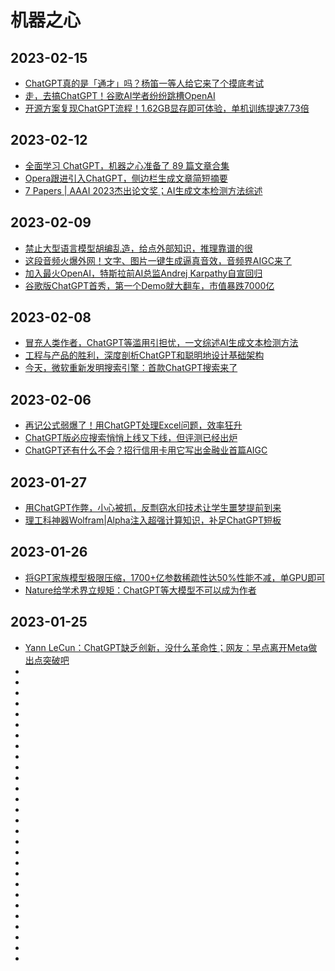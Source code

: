 # 机器之心
## 2023-02-15
* [ChatGPT真的是「通才」吗？杨笛一等人给它来了个摸底考试](https://mp.weixin.qq.com/s/I2HP16_W2yNV7iUiZ0frvw)
* [走，去搞ChatGPT！谷歌AI学者纷纷跳槽OpenAI](https://mp.weixin.qq.com/s/lx7_EwUNOIi7EpwbkBTOMg)
* [开源方案复现ChatGPT流程！1.62GB显存即可体验，单机训练提速7.73倍](https://mp.weixin.qq.com/s/j8gvD_4ViRE4WQaQlcnmrQ)
## 2023-02-12
* [全面学习 ChatGPT，机器之心准备了 89 篇文章合集](https://mp.weixin.qq.com/s/Q7MxzgY_8nLjhwxGtQwLlg)
* [Opera跟进引入ChatGPT，侧边栏生成文章简短摘要](https://mp.weixin.qq.com/s/eY_dJfPtYpjarUvNm2ocQg)
* [7 Papers | AAAI 2023杰出论文奖；AI生成文本检测方法综述](https://mp.weixin.qq.com/s/l0QEDEVOtJBAUSKHZlw4uQ)
## 2023-02-09
* [禁止大型语言模型胡编乱造，给点外部知识，推理靠谱的很](https://mp.weixin.qq.com/s/3_vnvI0-jkLvBr0iyR9tKg)
* [这段音频火爆外网！文字、图片一键生成逼真音效，音频界AIGC来了](https://mp.weixin.qq.com/s/fphIJ13RWRIgGNTwYO06bw)
* [加入最火OpenAI，特斯拉前AI总监Andrej Karpathy自宣回归](https://mp.weixin.qq.com/s/S5Q9BWD90-_UqLP81iFttA)
* [谷歌版ChatGPT首秀，第一个Demo就大翻车，市值暴跌7000亿](https://mp.weixin.qq.com/s/1mkAlJbtYCmQcz_mV9cdoA)
## 2023-02-08
* [冒充人类作者，ChatGPT等滥用引担忧，一文综述AI生成文本检测方法](https://mp.weixin.qq.com/s/FcEscGHEaZpq7deUVZln7g)
* [工程与产品的胜利，深度剖析ChatGPT和聪明地设计基础架构](https://mp.weixin.qq.com/s/8P2qpre-bevMNyvuwqHgfQ)
* [今天，微软重新发明搜索引擎：首款ChatGPT搜索来了](https://mp.weixin.qq.com/s/bZlpr4BhL4wpiE0TQovuxg)
## 2023-02-06
* [再记公式弱爆了！用ChatGPT处理Excel问题，效率狂升](https://mp.weixin.qq.com/s/lVsHB2lc4DgWZI2S5SiWLQ)
* [ChatGPT版必应搜索悄悄上线又下线，但评测已经出炉](https://mp.weixin.qq.com/s/cV3kY7qSaPnsJpE_ZLFhbA)
* [ChatGPT还有什么不会？招行信用卡用它写出金融业首篇AIGC](https://mp.weixin.qq.com/s/ZYpeHJE4vJLPwNCaSJ30cg)
## 2023-01-27
* [用ChatGPT作弊，小心被抓，反剽窃水印技术让学生噩梦提前到来](https://mp.weixin.qq.com/s/URO054sLrNtVKryyv0TxGA)
* [理工科神器Wolfram|Alpha注入超强计算知识，补足ChatGPT短板](https://mp.weixin.qq.com/s/mJ6n9s78JNy42zU4FFpJWw)
## 2023-01-26
* [将GPT家族模型极限压缩，1700+亿参数稀疏性达50%性能不减，单GPU即可](https://mp.weixin.qq.com/s/Wvnsz83EDbKryHR7dpF8zA)
* [Nature给学术界立规矩：ChatGPT等大模型不可以成为作者](https://mp.weixin.qq.com/s/DzT-JpBKS1-1zUYaqJUV7A)
## 2023-01-25
* [Yann LeCun：ChatGPT缺乏创新，没什么革命性；网友：早点离开Meta做出点突破吧](https://mp.weixin.qq.com/s/qCppJc23H_5-Hd3ZCGr05g)
* []()
* []()
* []()
* []()
* []()[]()[]()
* []()
* []()
* []()
* []()
* []()
* []()
* []()
* []()
* []()
* []()
* []()
* []()
* []()[]()
* []()
* []()
* []()
* []()
* []()
* []()
* []()
* []()
* []()
* 














